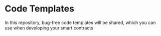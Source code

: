 # Code Templates

In this repository, bug-free code templates will be shared, which you can use when developing your smart contracts
